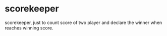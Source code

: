 # scorekeeper
scorekeeper, just to count score of two player and declare the winner when reaches winning score.
